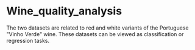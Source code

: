 # Wine_quality_analysis
The two datasets are related to red and white variants of the Portuguese "Vinho Verde" wine. These datasets can be viewed as classification or regression tasks.
